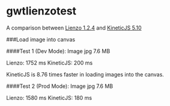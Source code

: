 gwtlienzotest
=============

A comparison between [Lienzo 1.2.4][1] and [KineticJS 5.10][2]




  [1]: https://github.com/emitrom/lienzo
  [2]: https://github.com/ericdrowell/KineticJS

###Load image into canvas


####Test 1 (Dev Mode): Image jpg 7.6 MB

Lienzo: 1752 ms
KineticJS: 200 ms

KineticJS is 8.76 times faster in loading images into the canvas.

####Test 2 (Prod Mode): Image jpg 7.6 MB

Lienzo: 1580 ms
KineticJS: 180 ms
